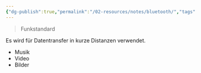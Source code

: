 ```yaml
---
{"dg-publish":true,"permalink":"/02-resources/notes/bluetooth/","tags":[null],"noteIcon":"","updated":"2025-08-26T16:35:02.683+02:00"}
---
```


> Funkstandard

Es wird für Datentransfer in kurze Distanzen verwendet.
- Musik
- Video
- Bilder